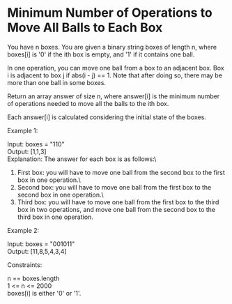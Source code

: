 # Minimum Number of Operations to Move All Balls to Each Box

You have n boxes. You are given a binary string boxes of length n, where boxes[i] is '0' if the ith box is empty, and '1' if it contains one ball.

In one operation, you can move one ball from a box to an adjacent box. Box i is adjacent to box j if abs(i - j) == 1. Note that after doing so, there may be more than one ball in some boxes.

Return an array answer of size n, where answer[i] is the minimum number of operations needed to move all the balls to the ith box.

Each answer[i] is calculated considering the initial state of the boxes.

Example 1:

Input: boxes = "110"\
Output: [1,1,3]\
Explanation: The answer for each box is as follows:\
1) First box: you will have to move one ball from the second box to the first box in one operation.\
2) Second box: you will have to move one ball from the first box to the second box in one operation.\
3) Third box: you will have to move one ball from the first box to the third box in two operations, and move one ball from the second box to the third box in one operation.

Example 2:

Input: boxes = "001011"\
Output: [11,8,5,4,3,4]

Constraints:

n == boxes.length\
1 <= n <= 2000\
boxes[i] is either '0' or '1'.